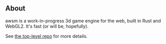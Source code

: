 ## About

awsm is a work-in-progress 3d game engine for the web, built in Rust and WebGL2. It's fast (or will be, hopefully).


See [the top-level repo](https://github.com/dakom/awsm) for more details.
